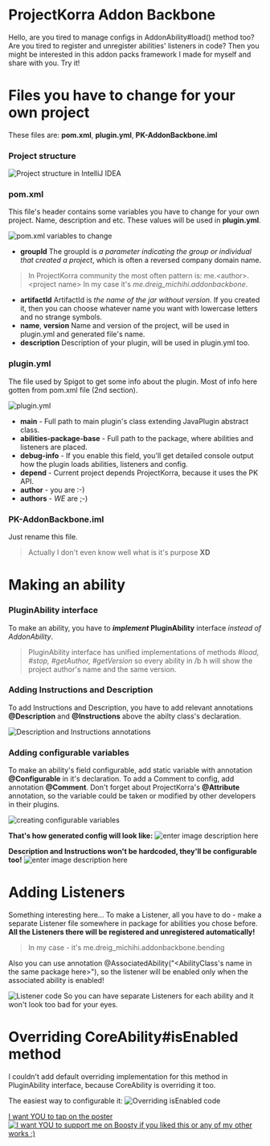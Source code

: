 # ProjectKorra Addon Backbone

Hello, are you tired to manage configs in AddonAbility#load() method too?
Are you tired to register and unregister abilities' listeners in code?
Then you might be interested in this addon packs framework I made for myself and share with you. Try it!

# Files you have to change for your own project
These files are: **pom.xml**, **plugin.yml**, **PK-AddonBackbone.iml**
### Project structure 
![Project structure in IntelliJ IDEA](https://sun9-80.userapi.com/impg/f10AebRmHFUOgB81L2xlMPbY8fB_6my4avx4_g/CEDInn7Fdw8.jpg?size=354x448&quality=96&sign=255ef89867aa795b3318983b1e2bd5a9&type=album)
### pom.xml

This file's header contains some variables you have to change for your own project.
Name, description and etc. These values will be used in **plugin.yml**.

![pom.xml variables to change](https://sun9-54.userapi.com/impg/28cjnIjKITY_cfFnXHkvdhQpho9cCmBFCWP2wg/EJWGDD2u44g.jpg?size=1161x333&quality=96&sign=2de0628f3019da80ac8a1759751da70f&type=album)
- **groupId**
The groupId is *a parameter indicating the group or individual that created a project*, which is often a reversed company domain name.
>In ProjectKorra community the most often pattern is:
me.\<author\>.\<project name\>
In my case it's *me.dreig_michihi.addonbackbone*.
- **artifactId**
ArtifactId is *the name of the jar without version*. If you created it, then you can choose whatever name you want with lowercase letters and no strange symbols.
- **name**, **version**
Name and version of the project, will be used in plugin.yml and generated file's name.
- **description**
Description of your plugin, will be used in plugin.yml too.

### plugin.yml
The file used by Spigot to get some info about the plugin.
Most of info here gotten from pom.xml file (2nd section).

![plugin.yml](https://sun9-25.userapi.com/impg/L90pEWyK02wqBddE17JjPwQyHikDLqAJGcWU8g/bTFdYOy5j_M.jpg?size=915x446&quality=96&sign=c57a71ca4b55fec2f34756a286ad3f2a&type=album)

- **main** - Full path to main plugin's class extending JavaPlugin abstract class.
- **abilities-package-base** - Full path to the package, where abilities and listeners are placed.
- **debug-info** - If you enable this field, you'll get detailed console output how the plugin loads abilities, listeners and config.
- **depend** - Current project depends ProjectKorra, because it uses the PK API.
- **author** - you are :-)
- **authors** - *WE* are ;-)

### PK-AddonBackbone.iml

Just rename this file.
>Actually I don't even know well what is it's purpose **XD**
# Making an ability
### PluginAbility interface
To make an ability, you have to ***implement* PluginAbility** interface *instead of AddonAbility*.
>PluginAbility interface has unified implementations of methods *#load, #stop, #getAuthor, #getVersion* so every ability in /b h will show the project author's name and the same version.
### Adding Instructions and Description
To add Instructions and Description, you have to add relevant annotations **@Description** and **@Instructions** above the abilty class's declaration.

![Description and Instructions annotations](https://sun9-51.userapi.com/impg/a_s0_2f7Nz-aOHEh6FtKfx7UFuQhStg104EEKQ/zAfssdNNy0k.jpg?size=710x192&quality=96&sign=7c9e5b456726b55927ee6d6099d48c1e&type=album)
### Adding configurable variables
To make an ability's field configurable, add static variable with annotation **@Configurable** in it's declaration.
To add a Comment to config, add annotation **@Comment**.
Don't forget about ProjectKorra's **@Attribute** annotation, so the variable could be taken or modified by other developers in their plugins.

![creating configurable variables](https://sun9-37.userapi.com/impg/CN3mj5t_2i2SFUagMHmLuUuGW6NkP7GuKUlISA/rBXVS6AXfS4.jpg?size=735x665&quality=96&sign=65694b6ae96aa7ac06574d74d0210c57&type=album)

**That's how generated config will look like:**
![enter image description here](https://sun9-55.userapi.com/impg/KseSr_tZvvaWlQgIIvQf_au5oKKvGru5CfE3sg/QoMFEMnnvAk.jpg?size=674x300&quality=96&sign=522fbf9fd6dabbe79f646afa6e898ed2&type=album)

**Description and Instructions won't be hardcoded, they'll be configurable too!**
![enter image description here](https://sun9-24.userapi.com/impg/FizDbZDy2umcCh_C00UbU1IsG7p2BLlEU1o8Kg/1UFf0zaHqwM.jpg?size=518x267&quality=96&sign=ed927d82d081e39a2657ac26b12ef64c&type=album)

# Adding Listeners

Something interesting here...
To make a Listener, all you have to do - make a separate Listener file somewhere in package for abilities you chose before.
**All the Listeners there will be registered and unregistered automatically!**
>In my case - it's me.dreig_michihi.addonbackbone.bending

Also you can use annotation @AssociatedAbility("<AbilityClass's name in the same package here>"), so the listener will be enabled only when the associated ability is enabled!

![Listener code](https://sun9-10.userapi.com/impg/qSNIUt_ExvYwphZGz_He9Pr7deLEZiUDgZNZsw/gX6sauyXP9s.jpg?size=1271x646&quality=96&sign=dbc68069f7f87e3d46802716978a62a1&type=album)
So you can have separate Listeners for each ability and it won't look too bad for your eyes.

# Overriding CoreAbility#isEnabled method

I couldn't add default overriding implementation for this method in PluginAbility interface, because CoreAbility is overriding it too.

The easiest way to configurable it:
![Overriding isEnabled code](https://sun9-52.userapi.com/impg/GteE09Oc1teknTcP6aPl9GI3-XHGJWX7DyD_Lw/dBvEgKB4LOA.jpg?size=539x91&quality=96&sign=dbda0994c9b979f95564913b64befb45&type=album)

[I want YOU to tap on the poster](https://boosty.to/dreig_michihi)
[![I want YOU to support me on Boosty if you liked this or any of my other works ;)](https://cdna.artstation.com/p/assets/images/images/006/884/746/large/joseph-deshler-unclewangfire.jpg?1501978665)](https://boosty.to/dreig_michihi)